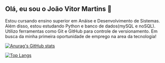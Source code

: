 ## Olá, eu sou o João Vitor Martins 👋
Estou cursando ensino superior em Anáise e Desenvolvimento de Sistemas. Além disso, estou estudando Python e banco de dados(mySQL e noSQL).
Utilizo ferramentas como Git e GitHub para controle de versionamento.
Em busca da minha primeira oportunidade de emprego na area da tecnologia!

[![Anurag's GitHub stats](https://github-readme-stats.vercel.app/api?username=joaomartinz&show_icons=true&theme=radical)](https://github.com/anuraghazra/github-readme-stats)

[![Top Langs](https://github-readme-stats.vercel.app/api/top-langs/?username=joaomartinz)](https://github.com/anuraghazra/github-readme-stats)


